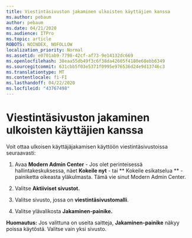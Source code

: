 ```yaml
---
title: Viestintäsivuston jakaminen ulkoisten käyttäjien kanssa
ms.author: pebaum
author: pebaum
ms.date: 04/21/2020
ms.audience: ITPro
ms.topic: article
ROBOTS: NOINDEX, NOFOLLOW
localization_priority: Normal
ms.assetid: e0701ab9-7798-42cf-af73-9e14132dc669
ms.openlocfilehash: 38eaa55db49f3c6f38da42605f4180e60ebb6349
ms.sourcegitcommit: 631cbb5f03e5371f0995e976536d24e9d13746c3
ms.translationtype: MT
ms.contentlocale: fi-FI
ms.lasthandoff: 04/22/2020
ms.locfileid: "43767498"
---
```

# <a name="share-a-communication-site-with-external-users"></a>Viestintäsivuston jakaminen ulkoisten käyttäjien kanssa

Voit ottaa ulkoisen käyttäjäjakamisen käyttöön viestintäsivustoissa seuraavasti: 
  
1. Avaa **Modern Admin Center** - Jos olet perinteisessä hallintakeskuksessa, näet **Kokeile nyt** - tai ** Kokeile esikatselua ** -painiketta oikeasta yläkulmasta. Tämä vie sinut Modern Admin Center. 
  
2. Valitse **Aktiiviset sivustot.**
  
3. Valitse sivusto, jossa on **viestintäsivustomalli**. 
  
4. Valitse ylävalikosta **Jakaminen-painike.** 
  
 **Huomautus:** Jos valittuna on useita saitteja, **Jakaminen-painike** näkyy poissa käytöstä. Valitse vain yksi sivusto. 
  

